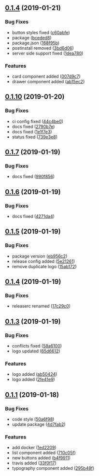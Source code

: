 <a name="0.1.4"></a>
## [0.1.4](https://github.com/glopezep/wolfi/compare/v0.3.1...v0.1.4) (2019-01-21)


### Bug Fixes

* button styles fixed ([c60abfe](https://github.com/glopezep/wolfi/commit/c60abfe))
* package ([bceded8](https://github.com/glopezep/wolfi/commit/bceded8))
* package.json ([168f95b](https://github.com/glopezep/wolfi/commit/168f95b))
* postinstall removed ([3bd6d06](https://github.com/glopezep/wolfi/commit/3bd6d06))
* server side support fixed ([1dea780](https://github.com/glopezep/wolfi/commit/1dea780))


### Features

* card component added ([007d9c7](https://github.com/glopezep/wolfi/commit/007d9c7))
* drawer component added ([ab15ec2](https://github.com/glopezep/wolfi/commit/ab15ec2))



<a name="0.1.10"></a>
## [0.1.10](https://github.com/glopezep/wolfi/compare/v0.1.9...v0.1.10) (2019-01-20)


### Bug Fixes

* ci config fixed ([44c4be0](https://github.com/glopezep/wolfi/commit/44c4be0))
* docs fixed ([2790b7e](https://github.com/glopezep/wolfi/commit/2790b7e))
* docs fixed ([1e1f7e3](https://github.com/glopezep/wolfi/commit/1e1f7e3))
* status fixed ([739e3e8](https://github.com/glopezep/wolfi/commit/739e3e8))



<a name="0.1.7"></a>
## [0.1.7](https://github.com/glopezep/wolfi/compare/v0.1.6...v0.1.7) (2019-01-19)


### Bug Fixes

* docs fixed ([990f856](https://github.com/glopezep/wolfi/commit/990f856))



<a name="0.1.6"></a>
## [0.1.6](https://github.com/glopezep/wolfi/compare/v0.1.5...v0.1.6) (2019-01-19)


### Bug Fixes

* docs fixed ([4271da4](https://github.com/glopezep/wolfi/commit/4271da4))



<a name="0.1.5"></a>
## [0.1.5](https://github.com/glopezep/wolfi/compare/v0.1.4...v0.1.5) (2019-01-19)


### Bug Fixes

* package version ([eb956c2](https://github.com/glopezep/wolfi/commit/eb956c2))
* release config added ([5e21261](https://github.com/glopezep/wolfi/commit/5e21261))
* remove duplicate logo ([15ab172](https://github.com/glopezep/wolfi/commit/15ab172))



<a name="0.1.4"></a>
## [0.1.4](https://github.com/glopezep/wolfi/compare/v0.1.3...v0.1.4) (2019-01-19)


### Bug Fixes

* releaserc renamed ([17c29c0](https://github.com/glopezep/wolfi/commit/17c29c0))



<a name="0.1.3"></a>
## [0.1.3](https://github.com/glopezep/wolfi/compare/v0.1.1...v0.1.3) (2019-01-19)


### Bug Fixes

* conflicts fixed ([58a6100](https://github.com/glopezep/wolfi/commit/58a6100))
* logo updated ([65d6612](https://github.com/glopezep/wolfi/commit/65d6612))


### Features

* logo added ([ab50424](https://github.com/glopezep/wolfi/commit/ab50424))
* logo added ([2fe41e9](https://github.com/glopezep/wolfi/commit/2fe41e9))



<a name="0.1.1"></a>
## [0.1.1](https://github.com/glopezep/wolfi/compare/1ed2209...v0.1.1) (2019-01-18)


### Bug Fixes

* code style ([50a6f98](https://github.com/glopezep/wolfi/commit/50a6f98))
* update package ([4d7fab2](https://github.com/glopezep/wolfi/commit/4d7fab2))


### Features

* add docker ([1ed2209](https://github.com/glopezep/wolfi/commit/1ed2209))
* list component added ([710c05f](https://github.com/glopezep/wolfi/commit/710c05f))
* new buttons added ([b4f9911](https://github.com/glopezep/wolfi/commit/b4f9911))
* travis added ([33f0f17](https://github.com/glopezep/wolfi/commit/33f0f17))
* typography component added ([295b48f](https://github.com/glopezep/wolfi/commit/295b48f))



